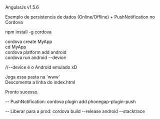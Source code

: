 AngularJs v1.5.6


Exemplo de persistencia de dados (Online/Offline)  + PushNotification no Cordova



npm install -g cordova  


cordova create MyApp  
cd MyApp  
cordova platform add android  
cordova run android --device  

//--device é o Android emulado xD  


Joga essa pasta na 'www'   
Descomenta a linha do index.html   


Pronto sucesso.  



-- PushNotification:
cordova plugin add phonegap-plugin-push



-- Liberar para a prod:
cordova build --release android --stacktrace